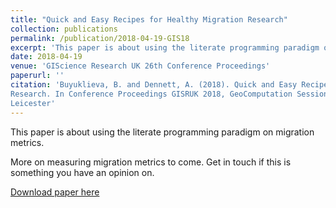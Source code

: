 ```yaml
---
title: "Quick and Easy Recipes for Healthy Migration Research"
collection: publications
permalink: /publication/2018-04-19-GIS18
excerpt: 'This paper is about using the literate programming paradigm on migration metrics.'
date: 2018-04-19
venue: 'GIScience Research UK 26th Conference Proceedings'
paperurl: ''
citation: 'Buyuklieva, B. and Dennett, A. (2018). Quick and Easy Recipes for Healthy Migration
Research. In Conference Proceedings GISRUK 2018, GeoComputation Session, University of
Leicester'
---
```

This paper is about using the literate programming paradigm on migration metrics. 

More on measuring migration metrics to come. Get in touch if this is something you have an opinion on.

[Download paper here](https://www122.lamp.le.ac.uk/download/GISRUK2018_Contribution_115.pdf)

